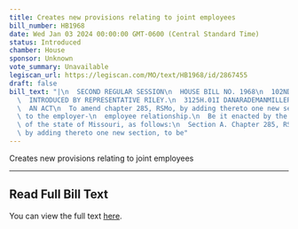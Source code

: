 ```yaml
---
title: Creates new provisions relating to joint employees
bill_number: HB1968
date: Wed Jan 03 2024 00:00:00 GMT-0600 (Central Standard Time)
status: Introduced
chamber: House
sponsor: Unknown
vote_summary: Unavailable
legiscan_url: https://legiscan.com/MO/text/HB1968/id/2867455
draft: false
bill_text: "|\n  SECOND REGULAR SESSION\n  HOUSE BILL NO. 1968\n  102ND GENERAL ASSEMBLY\n\
  \  INTRODUCED BY REPRESENTATIVE RILEY.\n  3125H.01I DANARADEMANMILLER,ChiefClerk\n\
  \  AN ACT\n  To amend chapter 285, RSMo, by adding thereto one new section relating\
  \ to the employer-\n  employee relationship.\n  Be it enacted by the General Assembly\
  \ of the state of Missouri, as follows:\n  Section A. Chapter 285, RSMo, is amended\
  \ by adding thereto one new section, to be"
---
```

Creates new provisions relating to joint employees

---

## Read Full Bill Text

You can view the full text [here](https://legiscan.com/MO/text/HB1968/id/2867455).
